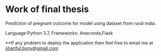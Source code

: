 # Work of final thesis

Prediction of pregnant outcome for model using dataset from rural india.


 Language:Python 3.7,
 Frameworks: Anaconda,Flask


 **If any problem to deploy the application then feel free to email me at shariful.bony@gmail.com
